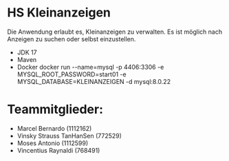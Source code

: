 # HS Kleinanzeigen
Die Anwendung erlaubt es, Kleinanzeigen zu verwalten. Es ist möglich nach Anzeigen zu suchen oder 
selbst einzustellen.

* JDK 17
* Maven
* Docker
docker run --name=mysql -p 4406:3306 -e MYSQL_ROOT_PASSWORD=start01 -e MYSQL_DATABASE=KLEINANZEIGEN -d mysql:8.0.22

# Teammitglieder:
* Marcel Bernardo (1112162)
* Vinsky Strauss TanHanSen (772529)
* Moses Antonio (1112599)
* Vincentius Raynaldi (768491)
